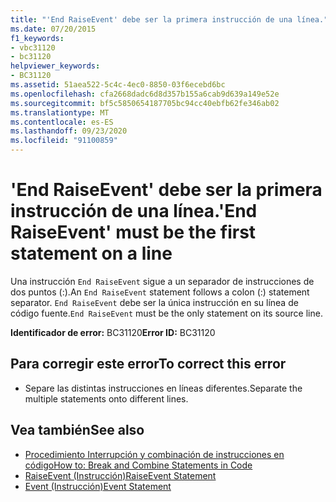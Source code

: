 ```yaml
---
title: "'End RaiseEvent' debe ser la primera instrucción de una línea."
ms.date: 07/20/2015
f1_keywords:
- vbc31120
- bc31120
helpviewer_keywords:
- BC31120
ms.assetid: 51aea522-5c4c-4ec0-8850-03f6ecebd6bc
ms.openlocfilehash: cfa2668dadc6d8d357b155a6cab9d639a149e52e
ms.sourcegitcommit: bf5c5850654187705bc94cc40ebfb62fe346ab02
ms.translationtype: MT
ms.contentlocale: es-ES
ms.lasthandoff: 09/23/2020
ms.locfileid: "91100859"
---
```

# <a name="end-raiseevent-must-be-the-first-statement-on-a-line"></a><span data-ttu-id="13e0f-102">'End RaiseEvent' debe ser la primera instrucción de una línea.</span><span class="sxs-lookup"><span data-stu-id="13e0f-102">'End RaiseEvent' must be the first statement on a line</span></span>

<span data-ttu-id="13e0f-103">Una instrucción `End RaiseEvent` sigue a un separador de instrucciones de dos puntos (:).</span><span class="sxs-lookup"><span data-stu-id="13e0f-103">An `End RaiseEvent` statement follows a colon (:) statement separator.</span></span> <span data-ttu-id="13e0f-104">`End RaiseEvent` debe ser la única instrucción en su línea de código fuente.</span><span class="sxs-lookup"><span data-stu-id="13e0f-104">`End RaiseEvent` must be the only statement on its source line.</span></span>  
  
 <span data-ttu-id="13e0f-105">**Identificador de error:** BC31120</span><span class="sxs-lookup"><span data-stu-id="13e0f-105">**Error ID:** BC31120</span></span>  
  
## <a name="to-correct-this-error"></a><span data-ttu-id="13e0f-106">Para corregir este error</span><span class="sxs-lookup"><span data-stu-id="13e0f-106">To correct this error</span></span>  
  
- <span data-ttu-id="13e0f-107">Separe las distintas instrucciones en líneas diferentes.</span><span class="sxs-lookup"><span data-stu-id="13e0f-107">Separate the multiple statements onto different lines.</span></span>  
  
## <a name="see-also"></a><span data-ttu-id="13e0f-108">Vea también</span><span class="sxs-lookup"><span data-stu-id="13e0f-108">See also</span></span>

- [<span data-ttu-id="13e0f-109">Procedimiento Interrupción y combinación de instrucciones en código</span><span class="sxs-lookup"><span data-stu-id="13e0f-109">How to: Break and Combine Statements in Code</span></span>](../programming-guide/program-structure/how-to-break-and-combine-statements-in-code.md)
- [<span data-ttu-id="13e0f-110">RaiseEvent (Instrucción)</span><span class="sxs-lookup"><span data-stu-id="13e0f-110">RaiseEvent Statement</span></span>](../language-reference/statements/raiseevent-statement.md)
- [<span data-ttu-id="13e0f-111">Event (Instrucción)</span><span class="sxs-lookup"><span data-stu-id="13e0f-111">Event Statement</span></span>](../language-reference/statements/event-statement.md)
